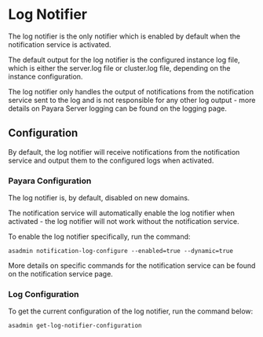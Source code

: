 # Log Notifier

The log notifier is the only notifier which is enabled by default when the notification service is activated.

The default output for the log notifier is the configured instance log file, which is either the server.log file or cluster.log file, depending on the instance configuration.

The log notifier only handles the output of notifications from the notification service sent to the log and is not responsible for any other log output - more details on Payara Server logging can be found on the logging page.
## Configuration

By default, the log notifier will receive notifications from the notification service and output them to the configured logs when activated.

### Payara Configuration

The log notifier is, by default, disabled on new domains.

The notification service will automatically enable the log notifier when activated - the log notifier will not work without the notification service.

To enable the log notifier specifically, run the command:

```Shell
asadmin notification-log-configure --enabled=true --dynamic=true
```

More details on specific commands for the notification service can be found on the notification service page.

### Log Configuration

To get the current configuration of the log notifier, run the command below:

```Shell
asadmin get-log-notifier-configuration
```
